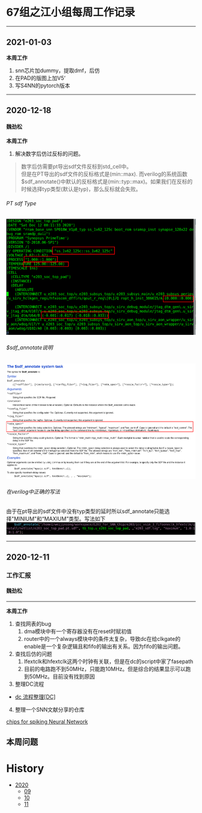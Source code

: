 # 67组之江小组每周工作记录

<!-- 这是一个记录小组每周工作的仓库。 -->
<!--  -->
<!-- 它有时快乐，有时忧郁，有时紧张，有时轻松。 -->
<!--  -->
<!-- 除了默默记录，它也笑着点赞，它也皱着眉说可以。 -->
<!--  -->
<!-- 它是一是条湾湾的河，载这大家的期待奔向大海。 -->
<!--  -->
<!-- 它永远相信美好的事情即将发生。 -->

---
## 2021-01-03
**本周工作**
1. snn芯片加dummy，提取dmf，后仿
2. 在PAD的版图上加V5‘
3. 写S4NN的pytorch版本

---
## 2020-12-18
#### 魏劲松
**本周工作**
1. 解决数字后仿过反标的问题。
> 数字后仿需要pt导出sdf文件反标到std_cell中。<br>
但是在PT导出的sdf文件的反标格式是(min::max). 而verilog的系统函数$sdf_annotate()中默认的反标格式是(min::typ::max)。如果我们在反标的时候选择typ类型(默认是typ)，那么反标就会失败。<br>
###### PT sdf Type
![pt sdf type](member/weijinsong/T20201218/pt_sdf_type.png)<br>
###### $sdf_annotate说明
![sdf_annotate](member/weijinsong/T20201218/sdf_annotate.png)<br>
###### 在verilog中正确的写法
由于在pt导出的sdf文件中没有typ类型的延时所以sdf_annotate只能选择"MINIUM"和“MAXIUM”类型。写法如下
![verilog_sdf_annotate](member/weijinsong/T20201218/verilog_sdf_annotate.png)<br>

---
## 2020-12-11
### 工作汇报

#### 魏劲松
---
**本周工作**

1. 查找网表的bug
    1. dma模块中有一个寄存器没有在reset时赋初值
    2. router中的一个always模块中的条件太复杂，导致dc在给clkgate的enable是一个复杂逻辑且和fifo的输出有关系。因为fifo的输出问题。
2. 查找后仿的问题
    1. lfextclk和hfextclk这两个时钟有关联，但是在dc的script中家了fasepath
    2. 目前的电路跑不到50MHz，只能跑10MHz。但是综合的结果显示可以跑到50MHz。目前没有找到原因
3. 整理DC流程
- [ dc 流程整理[DC]](./member/weijinsong/T20201212/dc.md)
4. 整理一个SNN文献分享的仓库

[chips for spiking Neural Network](https://gitee.com/weijinsong/chips-for-spiking-neural-network#neuron-circuits)

**本周问题**
---

# History
 - [2020](history/2020)
   - [09](history/2020/2020_09.md)
   - [10](history/2020/2020_10.md)
   - [11](history/2020/2020_11.md)
